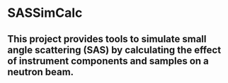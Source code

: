 # SASSimCalc
## This project provides tools to simulate small angle scattering (SAS) by calculating the effect of instrument components and samples on a neutron beam.
